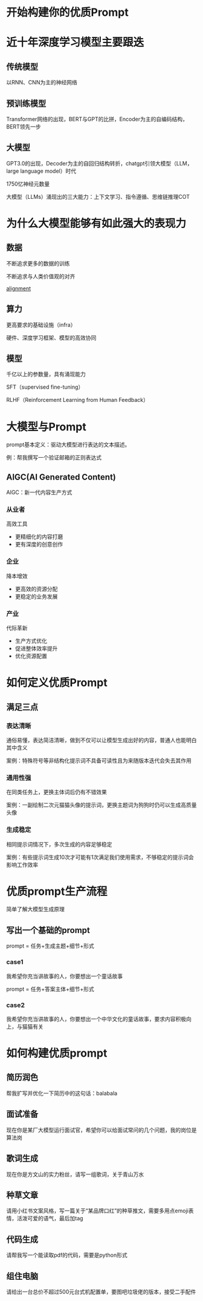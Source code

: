 # 开始构建你的优质Prompt

# 近十年深度学习模型主要跟迭

## 传统模型

以RNN、CNN为主的神经网络

## 预训练模型

Transformer网络的出现，BERT与GPT的比拼，Encoder为主的自编码结构，BERT领先一步

## 大模型

GPT3.0的出现，Decoder为主的自回归结构转折，chatgpt引领大模型（LLM，large language model）时代

1750忆神经元数量



大模型（LLMs）涌现出的三大能力：上下文学习、指令遵循、思维链推理COT



# 为什么大模型能够有如此强大的表现力

## 数据

不断追求更多的数据的训练

不断追求与人类价值观的对齐

[alignment](https://zhuanlan.zhihu.com/p/610604904)

## 算力

更高要求的基础设施（infra）

硬件、深度学习框架、模型的高效协同

## 模型

千亿以上的参数量，具有涌现能力

SFT（supervised fine-tuning）

RLHF（Reinforcement Learning from Human Feedback）

# 大模型与Prompt

prompt基本定义：驱动大模型进行表达的文本描述。

例：帮我撰写一个验证邮箱的正则表达式



## AIGC(AI Generated Content)

AIGC：新一代内容生产方式

### 从业者

高效工具

- 更精细化的内容打磨
- 更有深度的创意创作

### 企业

降本增效

- 更高效的资源分配
- 更稳定的业务发展

### 产业

代际革新

- 生产方式优化
- 促进整体效率提升
- 优化资源配置



# 如何定义优质Prompt

## 满足三点

### 表达清晰

通俗易懂，表达简洁清晰，做到不仅可以让模型生成出好的内容，普通人也能明白其中含义

案例：特殊符号等非结构化提示词不具备可读性且为来随版本迭代会失去其作用

### 通用性强

在同类任务上，更换主体词后仍有不错效果

案例：一副绘制二次元猫猫头像的提示词，更换主题词为狗狗时仍可以生成高质量头像

### 生成稳定

相同提示词情况下，多次生成的内容足够稳定

案例：有些提示词生成10次才可能有1次满足我们使用需求，不够稳定的提示词会影响工作效率

# 优质prompt生产流程

简单了解大模型生成原理

## 写出一个基础的prompt

prompt = 任务+生成主题+细节+形式

### case1

我希望你充当讲故事的人，你要想出一个童话故事

prompt = 任务+答案主体+细节+形式

### case2

我希望你充当讲故事的人，你要想出一个中华文化的童话故事，要求内容积极向上，与猫猫有关

# 如何构建优质prompt

## 简历润色

帮我扩写并优化一下简历中的这句话：balabala

## 面试准备

现在你是某厂大模型运行面试官，希望你可以给面试常问的几个问题，我的岗位是算法岗

## 歌词生成

现在你是方文山的实力粉丝，请写一组歌词，关于青山万水

## 种草文章

请用小红书文案风格，写一篇关于“某品牌口红”的种草推文，需要多用点emoji表情，活泼可爱的语气，最后加tag

## 代码生成

请帮我写一个能读取pdf的代码，需要是python形式

## 组住电脑

请给出一台总价不超过500元台式机配置单，要图吧垃圾佬的版本，接受二手配件

